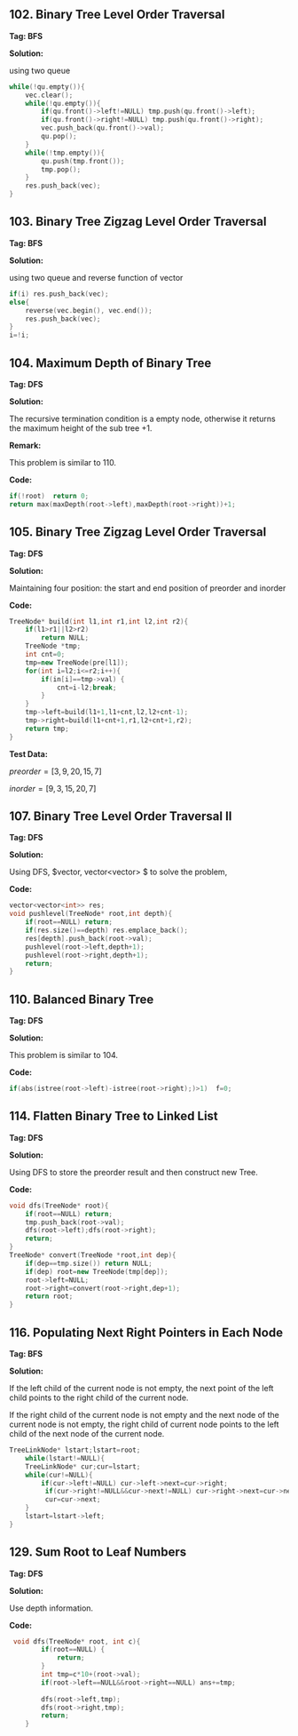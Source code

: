 ## 102. Binary Tree Level Order Traversal

**Tag: BFS**

**Solution:**

using two queue 

```c++
while(!qu.empty()){
 	vec.clear();
	while(!qu.empty()){
		if(qu.front()->left!=NULL) tmp.push(qu.front()->left);
		if(qu.front()->right!=NULL) tmp.push(qu.front()->right);
		vec.push_back(qu.front()->val);
		qu.pop();
	}
	while(!tmp.empty()){
		qu.push(tmp.front());
		tmp.pop();
	}
	res.push_back(vec);
}
```

## 103. Binary Tree Zigzag Level Order Traversal

**Tag: BFS**

**Solution:**

using two queue and reverse function of vector

```c++
if(i) res.push_back(vec);
else{
	reverse(vec.begin(), vec.end());
    res.push_back(vec);
}
i=!i;
```



## 104. Maximum Depth of Binary Tree 

**Tag: DFS**

**Solution:**

The recursive termination condition is a empty node, otherwise it returns the maximum height of the sub tree +1.

**Remark:**

This problem is similar to 110.



**Code:**

```c++
if(!root)  return 0;
return max(maxDepth(root->left),maxDepth(root->right))+1;
```



## 105. Binary Tree Zigzag Level Order Traversal

**Tag: DFS**

**Solution:**

Maintaining four position:  the start and end position of preorder and inorder

**Code:**

```c++
TreeNode* build(int l1,int r1,int l2,int r2){
    if(l1>r1||l2>r2) 
        return NULL;        
    TreeNode *tmp;
    int cnt=0;
    tmp=new TreeNode(pre[l1]);
    for(int i=l2;i<=r2;i++){
        if(in[i]==tmp->val) {
            cnt=i-l2;break;
        }
    }
    tmp->left=build(l1+1,l1+cnt,l2,l2+cnt-1);
    tmp->right=build(l1+cnt+1,r1,l2+cnt+1,r2);
    return tmp;
}
```



**Test Data:**  

$preorder = [3,9,20,15,7]$

$inorder = [9,3,15,20,7]$



## 107. Binary Tree Level Order Traversal II

**Tag: DFS**

**Solution:** 

Using DFS, $vector<int>, vector<vector<int>> $  to solve the problem,

**Code:**

```c++
vector<vector<int>> res;
void pushlevel(TreeNode* root,int depth){
	if(root==NULL) return;
	if(res.size()==depth) res.emplace_back();
	res[depth].push_back(root->val);
	pushlevel(root->left,depth+1);
	pushlevel(root->right,depth+1);
	return;
}
```



## 110. Balanced Binary Tree

**Tag: DFS**

**Solution:** 

This problem is similar to 104.

**Code:**

```c++
if(abs(istree(root->left)-istree(root->right);)>1)  f=0;
```



## 114. Flatten Binary Tree to Linked List

**Tag: DFS**

**Solution:** 

Using DFS to store the preorder result and then construct new Tree.

**Code:**

```c++
void dfs(TreeNode* root){
	if(root==NULL) return;
	tmp.push_back(root->val);
	dfs(root->left);dfs(root->right);
	return;
}
TreeNode* convert(TreeNode *root,int dep){
	if(dep==tmp.size()) return NULL;  
	if(dep) root=new TreeNode(tmp[dep]);
	root->left=NULL;
	root->right=convert(root->right,dep+1);
	return root;
}
```



## 116. Populating Next Right Pointers in Each Node

**Tag: BFS**

**Solution:** 

If the left child of the current node is not empty, the next point of the left child points to the right child of the current node.

If the right child of the current node is not empty and the next node of the current node is not empty, the right child of current node points to the left child of the next node of the current node.

```c++
TreeLinkNode* lstart;lstart=root;
	while(lstart!=NULL){
	TreeLinkNode* cur;cur=lstart;
	while(cur!=NULL){
		if(cur->left!=NULL) cur->left->next=cur->right;
         if(cur->right!=NULL&&cur->next!=NULL) cur->right->next=cur->next->left;
         cur=cur->next;
    }
    lstart=lstart->left;
}
```



## 129. Sum Root to Leaf Numbers

**Tag: DFS**

**Solution:**

Use depth information.

**Code:**

```c++
 void dfs(TreeNode* root, int c){        
        if(root==NULL) {
            return;
        }
        int tmp=c*10+(root->val);
        if(root->left==NULL&&root->right==NULL) ans+=tmp;
        
        dfs(root->left,tmp);
        dfs(root->right,tmp);
        return;
    }
```

